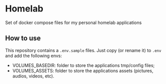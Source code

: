 # Homelab

Set of docker compose files for my personal homelab applications

## How to use

This repository contains a `.env.sample` files. Just copy (or rename it) to `.env` and add the following envs:

* VOLUMES_BASEDIR: folder to store the applications tmp/config files;
* VOLUMES_ASSETS: folder to store the applications assets (pictures, audios, videos, etc).
